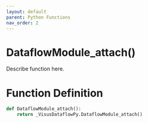 ```yaml
---
layout: default
parent: Python Functions
nav_order: 2
---
```


# DataflowModule_attach()

Describe function here.

# Function Definition

```python
def DataflowModule_attach():
    return _VisusDataflowPy.DataflowModule_attach()
```